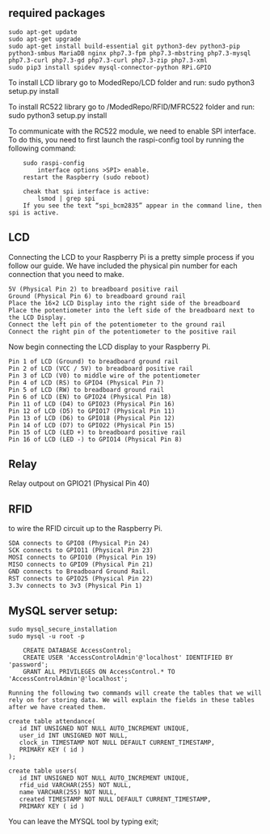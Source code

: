 ## required packages
	sudo apt-get update
	sudo apt-get upgrade
	sudo apt-get install build-essential git python3-dev python3-pip python3-smbus MariaDB nginx php7.3-fpm php7.3-mbstring php7.3-mysql php7.3-curl php7.3-gd php7.3-curl php7.3-zip php7.3-xml
	sudo pip3 install spidev mysql-connector-python RPi.GPIO



To install LCD library go to ModedRepo/LCD folder and run:
		sudo python3 setup.py install

To install RC522 library go to /ModedRepo/RFID/MFRC522 folder and run:
		sudo python3 setup.py install

To communicate with the RC522 module, we need to enable SPI interface. To do this, you need to first launch the raspi-config tool by running the following command:

		sudo raspi-config
			interface options >SPI> enable.
		restart the Raspberry (sudo reboot)
	
		cheak that spi interface is active:
			lsmod | grep spi
		If you see the text “spi_bcm2835” appear in the command line, then spi is active.

## LCD
Connecting the LCD to your Raspberry Pi is a pretty simple process if you follow our guide. We have included the physical pin number for each connection that you need to make.

    5V (Physical Pin 2) to breadboard positive rail
    Ground (Physical Pin 6) to breadboard ground rail
    Place the 16×2 LCD Display into the right side of the breadboard
    Place the potentiometer into the left side of the breadboard next to the LCD Display.
    Connect the left pin of the potentiometer to the ground rail
    Connect the right pin of the potentiometer to the positive rail

Now begin connecting the LCD display to your Raspberry Pi.

    Pin 1 of LCD (Ground) to breadboard ground rail
    Pin 2 of LCD (VCC / 5V) to breadboard positive rail
    Pin 3 of LCD (V0) to middle wire of the potentiometer
    Pin 4 of LCD (RS) to GPIO4 (Physical Pin 7)
    Pin 5 of LCD (RW) to breadboard ground rail
    Pin 6 of LCD (EN) to GPIO24 (Physical Pin 18)
    Pin 11 of LCD (D4) to GPIO23 (Physical Pin 16)
    Pin 12 of LCD (D5) to GPIO17 (Physical Pin 11)
    Pin 13 of LCD (D6) to GPIO18 (Physical Pin 12)
    Pin 14 of LCD (D7) to GPIO22 (Physical Pin 15)
    Pin 15 of LCD (LED +) to breadboard positive rail
    Pin 16 of LCD (LED -) to GPIO14 (Physical Pin 8)

## Relay

Relay outpout on GPIO21 (Physical Pin 40)

## RFID
to wire the RFID circuit up to the Raspberry Pi.

    SDA connects to GPIO8 (Physical Pin 24)
    SCK connects to GPIO11 (Physical Pin 23)
    MOSI connects to GPIO10 (Physical Pin 19)
    MISO connects to GPIO9 (Physical Pin 21)
    GND connects to Breadboard Ground Rail.
    RST connects to GPIO25 (Physical Pin 22)
    3.3v connects to 3v3 (Physical Pin 1)

## MySQL server setup:
	sudo mysql_secure_installation
	sudo mysql -u root -p
		
		CREATE DATABASE AccessControl;
		CREATE USER 'AccessControlAdmin'@'localhost' IDENTIFIED BY 'password';
		GRANT ALL PRIVILEGES ON AccessControl.* TO 'AccessControlAdmin'@'localhost';

	Running the following two commands will create the tables that we will rely on for storing data. We will explain the fields in these tables after we have created them.
	
	create table attendance(
	   id INT UNSIGNED NOT NULL AUTO_INCREMENT UNIQUE,
	   user_id INT UNSIGNED NOT NULL,
	   clock_in TIMESTAMP NOT NULL DEFAULT CURRENT_TIMESTAMP,
	   PRIMARY KEY ( id )
	);
	
	create table users(
	   id INT UNSIGNED NOT NULL AUTO_INCREMENT UNIQUE,
	   rfid_uid VARCHAR(255) NOT NULL,
	   name VARCHAR(255) NOT NULL,
	   created TIMESTAMP NOT NULL DEFAULT CURRENT_TIMESTAMP,
	   PRIMARY KEY ( id )
You can leave the MYSQL tool by typing exit;

